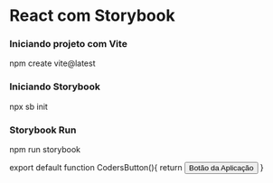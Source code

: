 # React com Storybook

<h3>Iniciando projeto com Vite</h3>
npm create vite@latest
 
<h3>Iniciando Storybook</h3>
npx sb init

<h3>Storybook Run</h3>
npm run storybook


export default function CodersButton(){
    return <button>Botão da Aplicação</button>
 }
